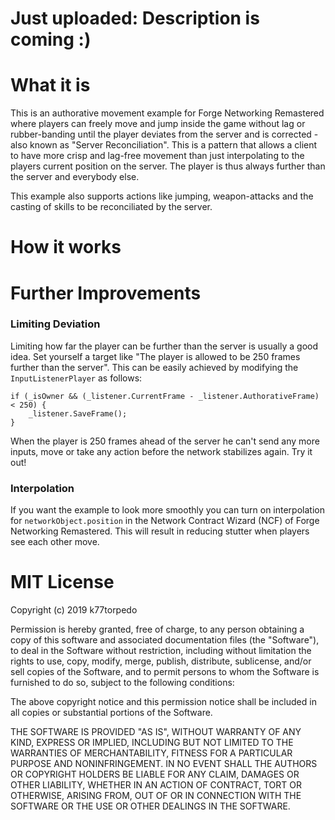 # Just uploaded: Description is coming :)

# What it is
This is an authorative movement example for Forge Networking Remastered where players can freely move and jump inside the game without lag or rubber-banding until the player deviates from the server and is corrected - also known as "Server Reconciliation". This is a pattern that allows a client to have more crisp and lag-free movement than just interpolating to the players current position on the server. The player is thus always further than the server and everybody else.

This example also supports actions like jumping, weapon-attacks and the casting of skills to be reconciliated by the server.

# How it works

# Further Improvements
### Limiting Deviation
Limiting how far the player can be further than the server is usually a good idea. Set yourself a target like "The player is allowed to be 250 frames further than the server". This can be easily achieved by modifying the `InputListenerPlayer` as follows:
```
if (_isOwner && (_listener.CurrentFrame - _listener.AuthorativeFrame) < 250) {
    _listener.SaveFrame();
}
```
When the player is 250 frames ahead of the server he can't send any more inputs, move or take any action before the network stabilizes again. Try it out!

### Interpolation
If you want the example to look more smoothly you can turn on interpolation for `networkObject.position` in the Network Contract Wizard (NCF) of Forge Networking Remastered. This will result in reducing stutter when players see each other move.


# MIT License
Copyright (c) 2019 k77torpedo

Permission is hereby granted, free of charge, to any person obtaining a copy
of this software and associated documentation files (the "Software"), to deal
in the Software without restriction, including without limitation the rights
to use, copy, modify, merge, publish, distribute, sublicense, and/or sell
copies of the Software, and to permit persons to whom the Software is
furnished to do so, subject to the following conditions:

The above copyright notice and this permission notice shall be included in all
copies or substantial portions of the Software.

THE SOFTWARE IS PROVIDED "AS IS", WITHOUT WARRANTY OF ANY KIND, EXPRESS OR
IMPLIED, INCLUDING BUT NOT LIMITED TO THE WARRANTIES OF MERCHANTABILITY,
FITNESS FOR A PARTICULAR PURPOSE AND NONINFRINGEMENT. IN NO EVENT SHALL THE
AUTHORS OR COPYRIGHT HOLDERS BE LIABLE FOR ANY CLAIM, DAMAGES OR OTHER
LIABILITY, WHETHER IN AN ACTION OF CONTRACT, TORT OR OTHERWISE, ARISING FROM,
OUT OF OR IN CONNECTION WITH THE SOFTWARE OR THE USE OR OTHER DEALINGS IN THE
SOFTWARE.
